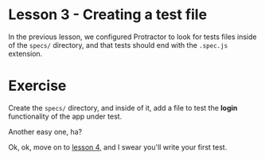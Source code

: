# Lesson 3 - Creating a test file

In the previous lesson, we configured Protractor to look for tests files inside of the `specs/` directory, and that tests should end with the `.spec.js` extension.

# Exercise

Create the `specs/` directory, and inside of it, add a file to test the **login** functionality of the app under test.

Another easy one, ha?

Ok, ok, move on to [lesson 4](./4.md), and I swear you'll write your first test.
